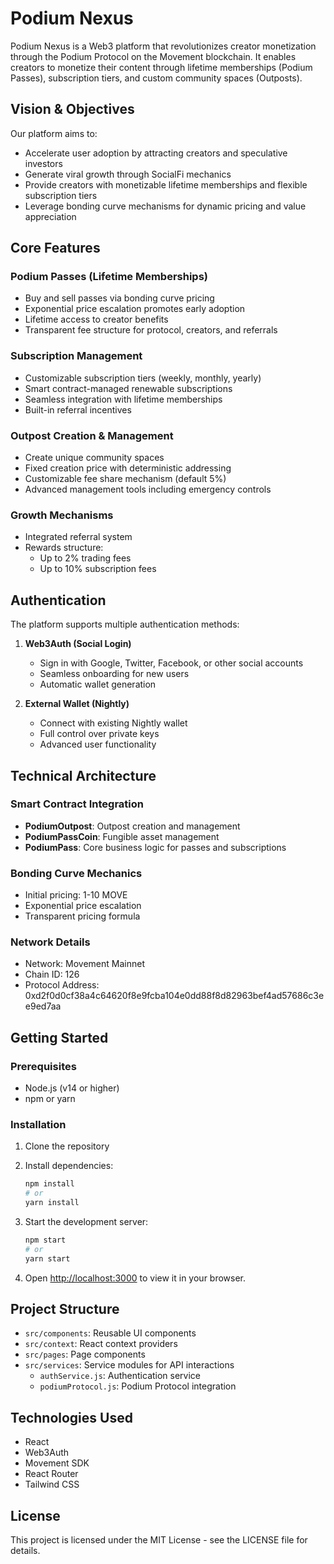 # Podium Nexus

Podium Nexus is a Web3 platform that revolutionizes creator monetization through the Podium Protocol on the Movement blockchain. It enables creators to monetize their content through lifetime memberships (Podium Passes), subscription tiers, and custom community spaces (Outposts).

## Vision & Objectives

Our platform aims to:
- Accelerate user adoption by attracting creators and speculative investors
- Generate viral growth through SocialFi mechanics
- Provide creators with monetizable lifetime memberships and flexible subscription tiers
- Leverage bonding curve mechanisms for dynamic pricing and value appreciation

## Core Features

### Podium Passes (Lifetime Memberships)
- Buy and sell passes via bonding curve pricing
- Exponential price escalation promotes early adoption
- Lifetime access to creator benefits
- Transparent fee structure for protocol, creators, and referrals

### Subscription Management
- Customizable subscription tiers (weekly, monthly, yearly)
- Smart contract-managed renewable subscriptions
- Seamless integration with lifetime memberships
- Built-in referral incentives

### Outpost Creation & Management
- Create unique community spaces
- Fixed creation price with deterministic addressing
- Customizable fee share mechanism (default 5%)
- Advanced management tools including emergency controls

### Growth Mechanisms
- Integrated referral system
- Rewards structure:
  - Up to 2% trading fees
  - Up to 10% subscription fees

## Authentication

The platform supports multiple authentication methods:

1. **Web3Auth (Social Login)**
   - Sign in with Google, Twitter, Facebook, or other social accounts
   - Seamless onboarding for new users
   - Automatic wallet generation

2. **External Wallet (Nightly)**
   - Connect with existing Nightly wallet
   - Full control over private keys
   - Advanced user functionality

## Technical Architecture

### Smart Contract Integration
- **PodiumOutpost**: Outpost creation and management
- **PodiumPassCoin**: Fungible asset management
- **PodiumPass**: Core business logic for passes and subscriptions

### Bonding Curve Mechanics
- Initial pricing: 1-10 MOVE
- Exponential price escalation
- Transparent pricing formula

### Network Details
- Network: Movement Mainnet
- Chain ID: 126
- Protocol Address: 0xd2f0d0cf38a4c64620f8e9fcba104e0dd88f8d82963bef4ad57686c3ee9ed7aa

## Getting Started

### Prerequisites
- Node.js (v14 or higher)
- npm or yarn

### Installation

1. Clone the repository
2. Install dependencies:
   ```bash
   npm install
   # or
   yarn install
   ```

3. Start the development server:
   ```bash
   npm start
   # or
   yarn start
   ```

4. Open [http://localhost:3000](http://localhost:3000) to view it in your browser.

## Project Structure

- `src/components`: Reusable UI components
- `src/context`: React context providers
- `src/pages`: Page components
- `src/services`: Service modules for API interactions
  - `authService.js`: Authentication service
  - `podiumProtocol.js`: Podium Protocol integration

## Technologies Used

- React
- Web3Auth
- Movement SDK
- React Router
- Tailwind CSS

## License

This project is licensed under the MIT License - see the LICENSE file for details.
